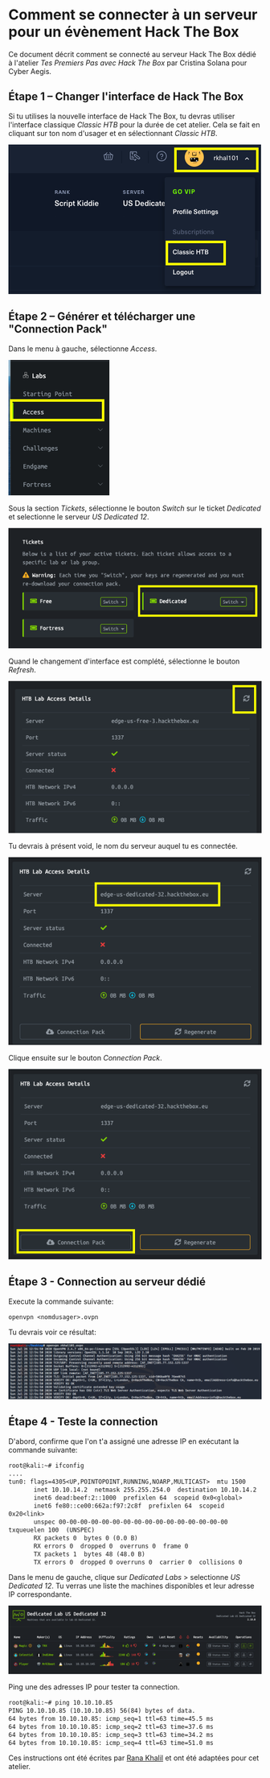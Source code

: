 # Comment se connecter à un serveur pour un évènement Hack The Box
Ce document décrit comment se connecté au serveur Hack The Box dédié à l'atelier *Tes Premiers Pas avec Hack The Box* par Cristina Solana pour Cyber Aegis. 

## Étape 1 – Changer l'interface de Hack The Box
Si tu utilises la nouvelle interface de Hack The Box, tu devras utiliser l'interface classique *Classic HTB*  pour la durée de cet atelier.
Cela se fait en cliquant sur ton nom d'usager et en sélectionnant *Classic HTB*.

![image1](/assets_/1.png)

## Étape 2 – Générer et télécharger une "Connection Pack"
Dans le menu à gauche, sélectionne *Access*.

 ![image2](/assets_/2.png)
 
Sous la section *Tickets*, sélectionne le bouton *Switch* sur le ticket *Dedicated* et selectionne le serveur *US Dedicated 12*.

 ![image3](/assets_/3.png)
 
Quand le changement d'interface est complété, sélectionne le bouton *Refresh*.

 ![image4](/assets_//4.png)

Tu devrais à présent void, le nom du serveur auquel tu es connectée.

 ![image5](/assets_/5.png)

 Clique ensuite sur le bouton *Connection Pack*.

 ![image6](/assets_/6.png)


## Étape 3 - Connection au serveur dédié

Execute la commande suivante:

```
openvpn <nomdusager>.ovpn
```

Tu devrais voir ce résultat:

 ![image8](/assets_/8.png)
 
 
 ## Étape 4 - Teste la connection
 
 D'abord, confirme que l'on t'a assigné une adresse IP en exécutant la commande suivante:
 
 ```
 root@kali:~# ifconfig      
 ....
 tun0: flags=4305<UP,POINTOPOINT,RUNNING,NOARP,MULTICAST>  mtu 1500
        inet 10.10.14.2  netmask 255.255.254.0  destination 10.10.14.2
        inet6 dead:beef:2::1000  prefixlen 64  scopeid 0x0<global>
        inet6 fe80::ce00:662a:f97:2c8f  prefixlen 64  scopeid 0x20<link>
        unspec 00-00-00-00-00-00-00-00-00-00-00-00-00-00-00-00  txqueuelen 100  (UNSPEC)
        RX packets 0  bytes 0 (0.0 B)
        RX errors 0  dropped 0  overruns 0  frame 0
        TX packets 1  bytes 48 (48.0 B)
        TX errors 0  dropped 0 overruns 0  carrier 0  collisions 0
 ```
 
 Dans le menu de gauche, clique sur *Dedicated Labs* > selectionne *US Dedicated 12*. Tu verras une liste the machines disponibles et leur adresse IP correspondante.
 
  ![image9](/assets_/9.png)
  
  Ping une des adresses IP pour tester ta connection.
  
```
root@kali:~# ping 10.10.10.85
PING 10.10.10.85 (10.10.10.85) 56(84) bytes of data.
64 bytes from 10.10.10.85: icmp_seq=1 ttl=63 time=45.5 ms
64 bytes from 10.10.10.85: icmp_seq=2 ttl=63 time=37.6 ms
64 bytes from 10.10.10.85: icmp_seq=3 ttl=63 time=34.2 ms
64 bytes from 10.10.10.85: icmp_seq=4 ttl=63 time=51.0 ms
```

Ces instructions ont été écrites par [Rana Khalil](https://github.com/rkhal101) et ont été adaptées pour cet atelier.
